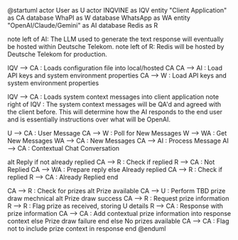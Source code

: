 @startuml
actor User as U
actor INQVINE as IQV
entity "Client Application" as CA
database WhaPI as W
database WhatsApp as WA
entity "OpenAI/Claude/Gemini" as AI
database Redis as R

note left of AI: The LLM used to generate the text response will eventually be hosted within Deutsche Telekom.
note left of R: Redis will be hosted by Deutsche Telekom for production.

IQV --> CA : Loads configuration file into local/hosted CA
CA --> AI : Load API keys and system environment properties
CA --> W : Load API keys and system environment properties

IQV --> CA : Loads system context messages into client application
note right of IQV : The system context messages will be QA'd and agreed with the client before. This will determine how the AI responds to the end user and is essentially instructions over what will be OpenAI.

U --> CA : User Message
CA --> W : Poll for New Messages
W --> WA : Get New Messages
WA --> CA : New Messages
CA --> AI : Process Message
AI --> CA : Contextual Chat Conversation

alt Reply if not already replied
    CA --> R : Check if replied
    R --> CA : Not Replied
    CA --> WA : Prepare reply
else Already replied
    CA --> R : Check if replied
    R --> CA : Already Replied
end

CA --> R : Check for prizes
alt Prize available
    CA --> U : Perform TBD prize draw mechnical
    alt Prize draw success
        CA --> R : Request prize information
        R --> R : Flag prize as received, storing U details
        R --> CA : Response with prize information
        CA --> CA : Add contextual prize information into response context
    else Prize draw failure
    end
else No prizes available
    CA --> CA : Flag not to include prize context in response
end
@enduml